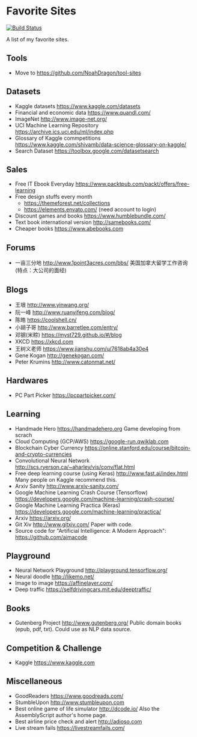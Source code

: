 # Favorite Sites
[![Build Status](https://api.travis-ci.org/NoahDragon/favorite-sites.svg?branch=master)](https://travis-ci.org/NoahDragon/favorite-sites)

A list of my favorite sites.

## Tools
- Move to https://github.com/NoahDragon/tool-sites

## Datasets
- Kaggle datasets https://www.kaggle.com/datasets
- Financial and economic data https://www.quandl.com/
- ImageNet http://www.image-net.org/
- UCI Machine Learning Repository https://archive.ics.uci.edu/ml/index.php
- Glossary of Kaggle commpetitions https://www.kaggle.com/shivamb/data-science-glossary-on-kaggle/ 
- Search Dataset https://toolbox.google.com/datasetsearch

## Sales
- Free IT Ebook Everyday https://www.packtpub.com/packt/offers/free-learning
- Free design stuffs every month 
  * https://themeforest.net/collections
  * https://elements.envato.com/ (need account to login)
- Discount games and books https://www.humblebundle.com/
- Text book international version http://samebooks.com/ 
- Cheaper books https://www.abebooks.com

## Forums
- 一亩三分地 http://www.1point3acres.com/bbs/ 美国加拿大留学工作咨询 (特点：大公司的面经)

## Blogs
- 王垠 http://www.yinwang.org/
- 阮一峰 http://www.ruanyifeng.com/blog/
- 陈皓 https://coolshell.cn/
- 小胡子哥 http://www.barretlee.com/entry/
- 邓钢(米粽) https://myst729.github.io/#/blog
- XKCD https://xkcd.com
- 王树义老师 https://www.jianshu.com/u/7618ab4a30e4
- Gene Kogan http://genekogan.com/
- Peter Krumins http://www.catonmat.net/

## Hardwares
- PC Part Picker https://pcpartpicker.com/

## Learning
- Handmade Hero https://handmadehero.org Game developing from scrach
- Cloud Computing (GCP/AWS) https://google-run.qwiklab.com
- Blockchain Cyber Currency https://online.stanford.edu/course/bitcoin-and-crypto-currencies
- Convolutional Neural Network http://scs.ryerson.ca/~aharley/vis/conv/flat.html
- Free deep learning course (using Keras) http://www.fast.ai/index.html Many people on Kaggle recommend this.
- Arxiv Sanity http://www.arxiv-sanity.com/
- Google Machine Learning Crash Course (Tensorflow) https://developers.google.com/machine-learning/crash-course/
- Google Machine Learning Practica (Keras) https://developers.google.com/machine-learning/practica/
- Arxiv https://arxiv.org/
- Git Xiv http://www.gitxiv.com/ Paper with code.
- Source code for "Artificial Intelligence: A Modern Approach": https://github.com/aimacode

## Playground
- Neural Network Playground http://playground.tensorflow.org/
- Neural doodle http://likemo.net/
- Image to image https://affinelayer.com/
- Deep traffic https://selfdrivingcars.mit.edu/deeptraffic/

## Books
- Gutenberg Project http://www.gutenberg.org/ Public domain books (epub, pdf, txt). Could use as NLP data source.

## Competition & Challenge
- Kaggle https://www.kaggle.com

## Miscellaneous
- GoodReaders https://www.goodreads.com/
- StumbleUpon http://www.stumbleupon.com
- Best online game of life simulator http://dcode.io/ Also the AssemblyScript author's home page.
- Best airline price check and alert http://adioso.com
- Live stream fails https://livestreamfails.com/


